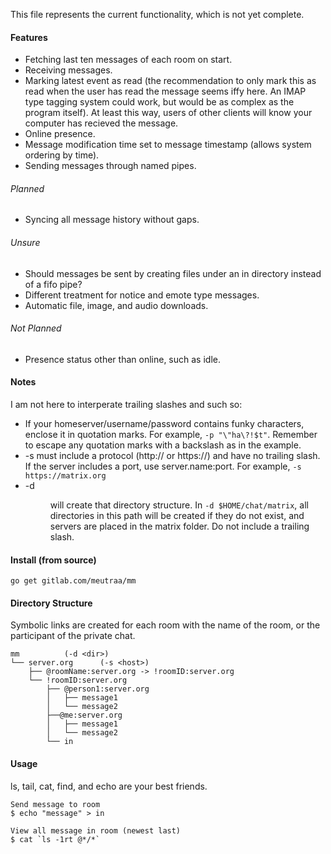 This file represents the current functionality, which is not yet complete.

#### Features
* Fetching last ten messages of each room on start.
* Receiving messages.
* Marking latest event as read (the recommendation to only mark this
as read when the user has read the message seems iffy here. An IMAP type tagging
system could work, but would be as complex as the program itself). At least
this way, users of other clients will know your computer has recieved the
message.
* Online presence.
* Message modification time set to message timestamp (allows system ordering
by time).
* Sending messages through named pipes.

###### Planned
* Syncing all message history without gaps.

###### Unsure
* Should messages be sent by creating files under an in directory instead of a
fifo pipe?
* Different treatment for notice and emote type messages.
* Automatic file, image, and audio downloads.

###### Not Planned
* Presence status other than online, such as idle.

#### Notes
I am not here to interperate trailing slashes and such so:
* If your homeserver/username/password contains funky characters, enclose it
	in quotation marks. For example, `-p "\"ha\?!$t"`. Remember to escape
	any quotation marks with a backslash as in the example.
* -s <host> must include a protocol (http:// or https://) and have no trailing
  slash. If the server includes a port, use server.name:port. For example,
	`-s https://matrix.org`
* -d <dir> will create that directory structure. In `-d $HOME/chat/matrix`, all
	directories in this path will be created if they do not exist, and
	servers are placed in the matrix folder. Do not include a trailing
	slash.

#### Install (from source)
```
go get gitlab.com/meutraa/mm
```

#### Directory Structure
Symbolic links are created for each room with the name of the room, or the
participant of the private chat.
```
mm			(-d <dir>)
└── server.org		(-s <host>)
    ├── @roomName:server.org -> !roomID:server.org
    └── !roomID:server.org
        ├── @person1:server.org
        │   ├── message1
        │   └── message2
        ├──@me:server.org
        │   ├── message1
        │   └── message2
        └── in
```

#### Usage
ls, tail, cat, find, and echo are your best friends.
```
Send message to room
$ echo "message" > in

View all message in room (newest last)
$ cat `ls -1rt @*/*`
```
